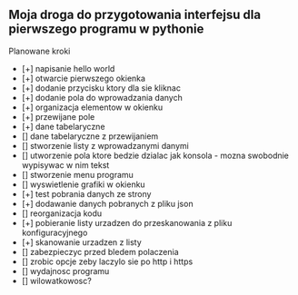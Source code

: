 ## Moja droga do przygotowania interfejsu dla pierwszego programu w pythonie

Planowane kroki
- [+] napisanie hello world
- [+] otwarcie pierwszego okienka
- [+] dodanie przycisku ktory dla sie kliknac
- [+] dodanie pola do wprowadzania danych
- [+] organizacja elementow w okienku
- [+] przewijane pole 
- [+] dane tabelaryczne
- [] dane tabelaryczne z przewijaniem
- [] stworzenie listy z wprowadzanymi danymi
- [] utworzenie pola ktore bedzie dzialac jak konsola - mozna swobodnie wypisywac w nim tekst
- [] stworzenie menu programu
- [] wyswietlenie grafiki w okienku
- [+] test pobrania danych ze strony
- [+] dodawanie danych pobranych z pliku json 
- [] reorganizacja kodu
- [+] pobieranie listy urzadzen do przeskanowania z pliku konfiguracyjnego
- [+] skanowanie urzadzen z listy
- [] zabezpieczyc przed bledem polaczenia
- [] zrobic opcje zeby laczylo sie po http i https
- [] wydajnosc programu
- [] wilowatkowosc?
